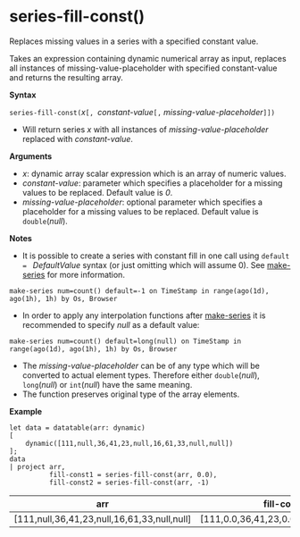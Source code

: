 # series-fill-const()

Replaces missing values in a series with a specified constant value.

Takes an expression containing dynamic numerical array as input, replaces all instances of missing-value-placeholder with specified constant-value and returns the resulting array.

**Syntax**

`series-fill-const(`*x*`[, `*constant-value*`[,` *missing-value-placeholder*`]])`
* Will return series *x* with all instances of *missing-value-placeholder* replaced with *constant-value*.

**Arguments**

* *x*: dynamic array scalar expression which is an array of numeric values.
* *constant-value*: parameter which specifies a placeholder for a missing values to be replaced. Default value is *0*. 
* *missing-value-placeholder*: optional parameter which specifies a placeholder for a missing values to be replaced. Default value is `double`(*null*).

**Notes**
* It is possible to create a series with constant fill in one call using `default = ` *DefaultValue* syntax (or just omitting which will assume 0). See [make-series](make-seriesoperator.md) for more information.

<!-- csl -->
```
make-series num=count() default=-1 on TimeStamp in range(ago(1d), ago(1h), 1h) by Os, Browser
```
  
* In order to apply any interpolation functions after [make-series](make-seriesoperator.md) it is recommended to specify *null* as a default value: 

<!-- csl -->
```
make-series num=count() default=long(null) on TimeStamp in range(ago(1d), ago(1h), 1h) by Os, Browser
```
  
* The *missing-value-placeholder* can be of any type which will be converted to actual element types. Therefore either `double`(*null*), `long`(*null*) or `int`(*null*) have the same meaning.
* The function preserves original type of the array elements. 

**Example**

<!-- csl: https://help.kusto.windows.net:443/Samples -->
```
let data = datatable(arr: dynamic)
[
    dynamic([111,null,36,41,23,null,16,61,33,null,null])   
];
data 
| project arr, 
          fill-const1 = series-fill-const(arr, 0.0),
          fill-const2 = series-fill-const(arr, -1)  
```

|arr|fill-const1|fill-const2|
|---|---|---|
|[111,null,36,41,23,null,16,61,33,null,null]|[111,0.0,36,41,23,0.0,16,61,33,0.0,0.0]|[111,-1,36,41,23,-1,16,61,33,-1,-1]|
